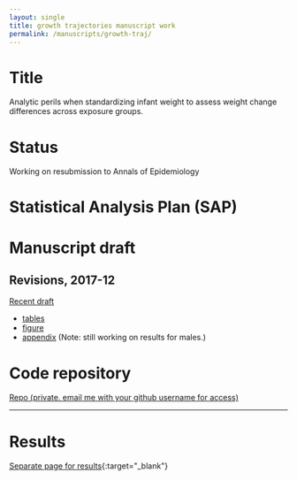 ```yaml
---
layout: single
title: growth trajectories manuscript work
permalink: /manuscripts/growth-traj/
---
```


# Title

Analytic perils when standardizing infant weight to assess weight change differences across exposure groups.

# Status

Working on resubmission to Annals of Epidemiology


# Statistical Analysis Plan (SAP)


# Manuscript draft

## Revisions, 2017-12

[Recent draft](../../ms-2015-05-revise1/results/revise/manuscript-rev.docx) 

  * [tables](../../ms-2015-05-revise1/results/revise/ms-tables-girls.pdf) 
  * [figure](../../ms-2015-05-revise1/results/revise/ms-figure-girls.pdf) 
  * [appendix](../../ms-2015-05-revise1/results/revise/appendix.pdf) (Note: still working on results for males.)
    
<!--    [Recent draft](../../ms-2015-05-revise1/manuscript.pdf) 

    * [tables](../../ms-2015-05-revise1/ms-tables-girls.pdf) 
    * [figure](../../ms-2015-05-revise1/ms-figure-girls.pdf) 
    * [appendix](../../ms-2015-05-revise1/appendix.pdf) -->

# Code repository

[Repo (private. email me with your github username for access)](https://github.com/avonholle/ms-2015-05-revise1)

---

# Results

[Separate page for results](../../ms-2015-05-revise1/results){:target="_blank"}
  



